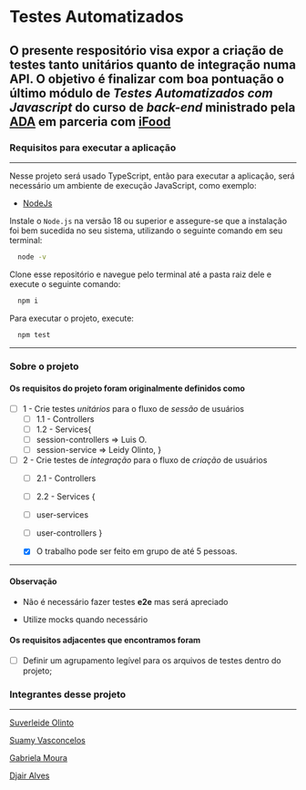 # Testes Automatizados

## O presente respositório visa expor a criação de testes tanto unitários quanto de integração numa API. O objetivo é finalizar com boa pontuação o último módulo de _Testes Automatizados com Javascript_ do curso de _back-end_ ministrado pela [ADA](https://ada.tech/) em parceria com [iFood](https://www.ifood.com.br/)

### Requisitos para executar a aplicação

___
Nesse projeto será usado TypeScript, então para executar a aplicação, será necessário um ambiente de execução JavaScript, como exemplo:

- [NodeJs](https://nodejs.org/en/download)

Instale o `Node.js` na versão 18 ou superior e assegure-se que a instalação foi bem sucedida no seu sistema, utilizando o seguinte comando em seu terminal:

```bash
  node -v
```

Clone esse repositório e navegue pelo terminal até a pasta raiz dele e execute o seguinte comando:

```bash
  npm i
```

Para executar o projeto, execute:

```bash
  npm test
```

___

### Sobre o projeto

#### Os requisitos do projeto foram originalmente definidos como

- [ ] 1 - Crie testes _unitários_ para o fluxo de _sessão_ de usuários
  - [ ] 1.1 - Controllers
  - [ ] 1.2 - Services{
  - [ ] session-controllers => Luis O.  
  - [ ] session-service => Leidy Olinto,
  }

- [ ] 2 - Crie testes de _integração_ para o fluxo de _criação_ de usuários
  - [ ] 2.1 - Controllers
  - [ ] 2.2 - Services {
  - [ ] user-services 
  - [ ] user-controllers }

  - [X] O trabalho pode ser feito em grupo de até 5 pessoas.

___

#### Observação

- Não é necessário fazer testes **e2e** mas será apreciado

- Utilize mocks quando necessário

#### Os requisitos adjacentes que encontramos foram

- [ ] Definir um agrupamento legível para os arquivos de testes dentro do projeto;

### Integrantes desse projeto

___

[Suverleide Olinto](www.linkedin.com/in/leidy-olinto)

[Suamy Vasconcelos](https://www.linkedin.com/in/suamyvasconcelos/)

[Gabriela Moura](https://www.linkedin.com/in/gabriela-daniel-moura/)

[Djair Alves](https://www.linkedin.com/in/djairdj)
